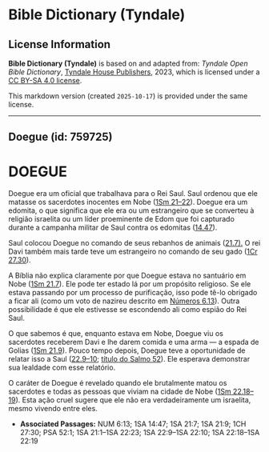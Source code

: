 # Bible Dictionary (Tyndale)

## License Information

**Bible Dictionary (Tyndale)** is based on and adapted from: _Tyndale Open Bible Dictionary_, [Tyndale House Publishers](https://tyndaleopenresources.com/), 2023, which is licensed under a [CC BY-SA 4.0 license](https://creativecommons.org/licenses/by-sa/4.0/legalcode.en).

This markdown version (created `2025-10-17`) is provided under the same license.



--------------------------------

## Doegue (id: 759725)

DOEGUE
======

Doegue era um oficial que trabalhava para o Rei Saul. Saul ordenou que ele matasse os sacerdotes inocentes em Nobe ([1Sm 21–22](https://ref.ly/1Sam21:1-1Sam22:23)). Doegue era um edomita, o que significa que ele era ou um estrangeiro que se converteu à religião israelita ou um líder proeminente de Edom que foi capturado durante a campanha militar de Saul contra os edomitas ([14\.47](https://ref.ly/1Sam14:47)).

Saul colocou Doegue no comando de seus rebanhos de animais ([21\.7\).](https://ref.ly/1Sam21:7) O rei Davi também mais tarde teve um estrangeiro no comando de seu gado ([1Cr 27\.30](https://ref.ly/1Chr27:30)).

A Bíblia não explica claramente por que Doegue estava no santuário em Nobe ([1Sm 21\.7](https://ref.ly/1Sam21:7)). Ele pode ter estado lá por um propósito religioso. Se ele estava passando por um processo de purificação, isso pode tê\-lo obrigado a ficar ali (como um voto de nazireu descrito em [Números 6\.13](https://ref.ly/Num6:13)). Outra possibilidade é que ele estivesse se escondendo ali como espião do Rei Saul.

O que sabemos é que, enquanto estava em Nobe, Doegue viu os sacerdotes receberem Davi e lhe darem comida e uma arma — a espada de Golias ([1Sm 21\.9](https://ref.ly/1Sam21:9)). Pouco tempo depois, Doegue teve a oportunidade de relatar isso a Saul ([22\.9–10](https://ref.ly/1Sam22:9-1Sam22:10); [título do Salmo 52](https://ref.ly/Ps52:1)). Ele esperava demonstrar sua lealdade com esse relatório.

O caráter de Doegue é revelado quando ele brutalmente matou os sacerdotes e todas as pessoas que viviam na cidade de Nobe ([1Sm 22\.18–19](https://ref.ly/1Sam22:18-1Sam22:19)). Esta ação cruel sugere que ele não era verdadeiramente um israelita, mesmo vivendo entre eles.

* **Associated Passages:** NUM 6:13; 1SA 14:47; 1SA 21:7; 1SA 21:9; 1CH 27:30; PSA 52:1; 1SA 21:1–1SA 22:23; 1SA 22:9–1SA 22:10; 1SA 22:18–1SA 22:19

